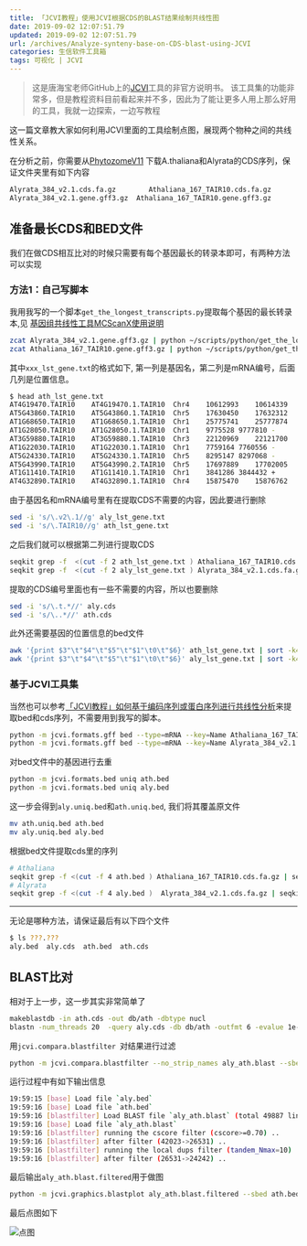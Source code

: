 ```yaml
---
title: 「JCVI教程」使用JCVI根据CDS的BLAST结果绘制共线性图
date: 2019-09-02 12:07:51.79
updated: 2019-09-02 12:07:51.79
url: /archives/Analyze-synteny-base-on-CDS-blast-using-JCVI
categories: 生信软件工具箱
tags: 可视化 | JCVI
---
```


> 这是唐海宝老师GitHub上的[JCVI](https://github.com/tanghaibao/jcvi)工具的非官方说明书。
> 该工具集的功能非常多，但是教程资料目前看起来并不多，因此为了能让更多人用上那么好用的工具，我就一边探索，一边写教程

这一篇文章教大家如何利用JCVI里面的工具绘制点图，展现两个物种之间的共线性关系。

在分析之前，你需要从[PhytozomeV11](https://genome.jgi.doe.gov/) 下载A.thaliana和Alyrata的CDS序列，保证文件夹里有如下内容

```bash
Alyrata_384_v2.1.cds.fa.gz        Athaliana_167_TAIR10.cds.fa.gz
Alyrata_384_v2.1.gene.gff3.gz  Athaliana_167_TAIR10.gene.gff3.gz
```

## 准备最长CDS和BED文件

我们在做CDS相互比对的时候只需要有每个基因最长的转录本即可，有两种方法可以实现

### 方法1：自己写脚本

我用我写的一个脚本`get_the_longest_transcripts.py`提取每个基因的最长转录本,见 [基因组共线性工具MCScanX使用说明](https://www.jianshu.com/p/8373e50722f6)


```bash
zcat Alyrata_384_v2.1.gene.gff3.gz | python ~/scripts/python/get_the_longest_transcripts.py > aly_lst_gene.txt
zcat Athaliana_167_TAIR10.gene.gff3.gz | python ~/scripts/python/get_the_longest_transcripts.py  > ath_lst_gene.txt
```

其中`xxx_lst_gene.txt`的格式如下, 第一列是基因名，第二列是mRNA编号，后面几列是位置信息。

```bash
$ head ath_lst_gene.txt
AT4G19470.TAIR10	AT4G19470.1.TAIR10	Chr4	10612993	10614339	-
AT5G43860.TAIR10	AT5G43860.1.TAIR10	Chr5	17630450	17632312	+
AT1G68650.TAIR10	AT1G68650.1.TAIR10	Chr1	25775741	25777874	+
AT1G28050.TAIR10	AT1G28050.1.TAIR10	Chr1	9775528	9777810	-
AT3G59880.TAIR10	AT3G59880.1.TAIR10	Chr3	22120969	22121700	+
AT1G22030.TAIR10	AT1G22030.1.TAIR10	Chr1	7759164	7760556	-
AT5G24330.TAIR10	AT5G24330.1.TAIR10	Chr5	8295147	8297068	-
AT5G43990.TAIR10	AT5G43990.2.TAIR10	Chr5	17697889	17702005	+
AT1G11410.TAIR10	AT1G11410.1.TAIR10	Chr1	3841286	3844432	+
AT4G32890.TAIR10	AT4G32890.1.TAIR10	Chr4	15875470	15876762	+
```

由于基因名和mRNA编号里有在提取CDS不需要的内容，因此要进行删除

```bash
sed -i 's/\.v2\.1//g' aly_lst_gene.txt
sed -i 's/\.TAIR10//g' ath_lst_gene.txt
```

之后我们就可以根据第二列进行提取CDS

```bash
seqkit grep -f  <(cut -f 2 ath_lst_gene.txt ) Athaliana_167_TAIR10.cds.fa.gz > ath.cds
seqkit grep -f  <(cut -f 2 aly_lst_gene.txt ) Alyrata_384_v2.1.cds.fa.gz > aly.cds
```

提取的CDS编号里面也有一些不需要的内容，所以也要删除

```bash
sed -i 's/\.t.*//' aly.cds
sed -i 's/\..*//' ath.cds
```

此外还需要基因的位置信息的bed文件

```bash
awk '{print $3"\t"$4"\t"$5"\t"$1"\t0\t"$6}' ath_lst_gene.txt | sort -k4,4V > ath.bed
awk '{print $3"\t"$4"\t"$5"\t"$1"\t0\t"$6}' aly_lst_gene.txt | sort -k4,4V > aly.bed
```

### 基于JCVI工具集

当然也可以参考[「JCVI教程」如何基于编码序列或蛋白序列进行共线性分析](https://www.jianshu.com/p/7ccc911c9273)来提取bed和cds序列，不需要用到我写的脚本。

```bash
python -m jcvi.formats.gff bed --type=mRNA --key=Name Athaliana_167_TAIR10.gene.gff3.gz  > ath.bed
python -m jcvi.formats.gff bed --type=mRNA --key=Name Alyrata_384_v2.1.gene.gff3.gz > aly.bed
```

对bed文件中的基因进行去重

```bash
python -m jcvi.formats.bed uniq ath.bed
python -m jcvi.formats.bed uniq aly.bed
```

这一步会得到`aly.uniq.bed`和`ath.uniq.bed`, 我们将其覆盖原文件

```bash
mv ath.uniq.bed ath.bed
mv aly.uniq.bed aly.bed
```

根据bed文件提取cds里的序列

```bash
# Athaliana
seqkit grep -f <(cut -f 4 ath.bed ) Athaliana_167_TAIR10.cds.fa.gz | seqkit seq -i > ath.cds
# Alyrata
seqkit grep -f <(cut -f 4 aly.bed )  Alyrata_384_v2.1.cds.fa.gz | seqkit seq -i  > aly.cds
```

---

无论是哪种方法，请保证最后有以下四个文件

```bash
$ ls ???.???
aly.bed  aly.cds  ath.bed  ath.cds
```

## BLAST比对

相对于上一步，这一步其实非常简单了

```bash
makeblastdb -in ath.cds -out db/ath -dbtype nucl
blastn -num_threads 20  -query aly.cds -db db/ath -outfmt 6 -evalue 1e-5 -num_alignments 5 > aly_ath.blast
```

用`jcvi.compara.blastfilter `对结果进行过滤

```bash
python -m jcvi.compara.blastfilter --no_strip_names aly_ath.blast --sbed ath.bed --qbed aly.bed
```

运行过程中有如下输出信息

```bash
19:59:15 [base] Load file `aly.bed`
19:59:16 [base] Load file `ath.bed`
19:59:16 [blastfilter] Load BLAST file `aly_ath.blast` (total 49887 lines)
19:59:16 [base] Load file `aly_ath.blast`
19:59:16 [blastfilter] running the cscore filter (cscore>=0.70) ..
19:59:16 [blastfilter] after filter (42023->26531) ..
19:59:16 [blastfilter] running the local dups filter (tandem_Nmax=10) ..
19:59:16 [blastfilter] after filter (26531->24242) ..
```

最后输出`aly_ath.blast.filtered`用于做图

```bash
python -m jcvi.graphics.blastplot aly_ath.blast.filtered --sbed ath.bed --qbed aly.bed
```

最后点图如下

![点图](https://halo-1252249331.cos.ap-shanghai.myqcloud.com/upload/2019/9/2013053-6fbdb7b7cd866643-8edb0016df784aca86abfb4de1f7b48f.png)